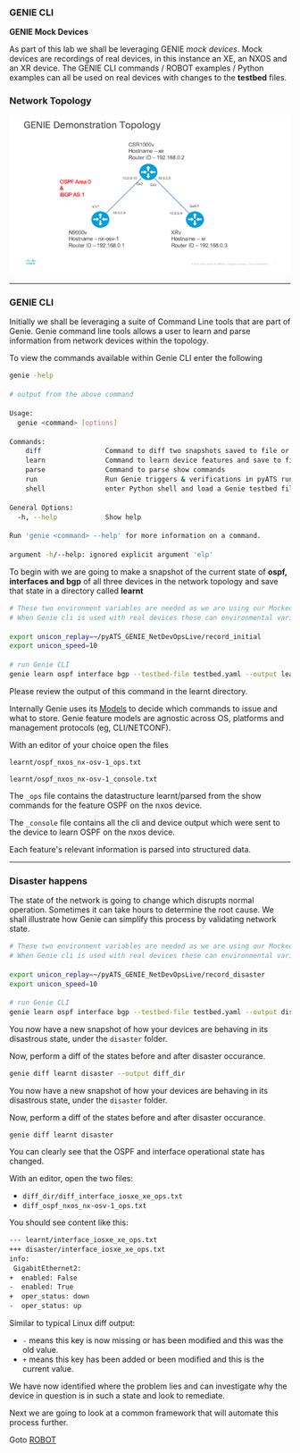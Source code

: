 ### GENIE CLI



**GENIE Mock Devices**

As part of this lab we shall be leveraging GENIE _mock devices_.  Mock devices are recordings of real devices, in this instance an XE, an NXOS and an XR device.  The GENIE CLI commands / ROBOT examples / Python examples can all be used on real devices with changes to the **testbed** files.

### Network Topology

![](/images/GENIE_Topology/Slide1.png)



------

### GENIE CLI

Initially we shall be leveraging a suite of Command Line tools that are part of Genie.  Genie command line tools allows a user to learn and parse information from network devices within the topology.  

To view the commands available within Genie CLI enter the following

```bash
genie -help

# output from the above command

Usage:
  genie <command> [options]

Commands:
    diff                Command to diff two snapshots saved to file or directory
    learn               Command to learn device features and save to file
    parse               Command to parse show commands
    run                 Run Genie triggers & verifications in pyATS runtime environment
    shell               enter Python shell and load a Genie testbed file and/or Pickled file

General Options:
  -h, --help            Show help

Run 'genie <command> --help' for more information on a command.

argument -h/--help: ignored explicit argument 'elp'
```



To begin with we are going to make a snapshot of the current state of **ospf, interfaces and bgp** of all three devices in the network topology and save that state in a directory called **learnt**

```bash
# These two environment variables are needed as we are using our Mocked Devices.
# When Genie cli is used with real devices these can environmental variables can be omitted.

export unicon_replay=~/pyATS_GENIE_NetDevOpsLive/record_initial
export unicon_speed=10

# run Genie CLI
genie learn ospf interface bgp --testbed-file testbed.yaml --output learnt
```



Please review the output of this command in the learnt directory.

Internally Genie uses its [Models](https://pubhub.devnetcloud.com/media/pyats-packages/docs/genie/genie_libs/#/models) to decide which commands to issue and what to store.  Genie feature models are agnostic across OS, platforms and management protocols (eg, CLI/NETCONF).

With an editor of your choice open the files

```
learnt/ospf_nxos_nx-osv-1_ops.txt
```

```
learnt/ospf_nxos_nx-osv-1_console.txt
```

The `_ops` file contains the datastructure learnt/parsed from the show commands for the feature OSPF on the nxos device.

The `_console` file contains all the cli and device output which were sent to the device to learn OSPF on the nxos device.

Each feature's relevant information is parsed into structured data. 

-------------

### Disaster happens

The state of the network is going to change which disrupts normal operation.  Sometimes it can take hours to determine the root cause.  We shall illustrate how Genie can simplify this process by validating network state.

```bash
# These two environment variables are needed as we are using our Mocked Devices.
# When Genie cli is used with real devices these can environmental variables can be omitted.

export unicon_replay=~/pyATS_GENIE_NetDevOpsLive/record_disaster
export unicon_speed=10

# run Genie CLI
genie learn ospf interface bgp --testbed-file testbed.yaml --output disaster
```



You now have a new snapshot of how your devices are behaving in its disastrous state, under the `disaster` folder.

Now, perform a diff of the states before and after disaster occurance.

```bash
genie diff learnt disaster --output diff_dir
```

You now have a new snapshot of how your devices are behaving in its disastrous state, under the `disaster` folder.

Now, perform a diff of the states before and after disaster occurance.

```
genie diff learnt disaster
```

You can clearly see that the OSPF and interface operational state has changed.

With an editor, open the two files:

- `diff_dir/diff_interface_iosxe_xe_ops.txt `
- `diff_ospf_nxos_nx-osv-1_ops.txt`

You should see content like this:

```bash
--- learnt/interface_iosxe_xe_ops.txt
+++ disaster/interface_iosxe_xe_ops.txt
info:
 GigabitEthernet2:
+  enabled: False
-  enabled: True
+  oper_status: down
-  oper_status: up
```

Similar to typical Linux diff output:

- `-` means this key is now missing or has been modified and this was the old value.
- `+` means this key has been added or been modified and this is the current value.



We have now identified where the problem lies and can investigate why the device in question is in such a state and look to remediate.

Next we are going to look at a common framework that will automate this process further.

Goto [ROBOT](robot.md)